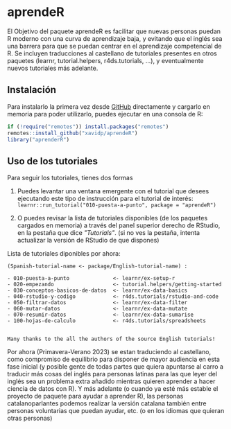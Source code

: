 
# aprendeR

<!-- badges: start -->
<!-- badges: end -->

El Objetivo del paquete aprendeR es facilitar que nuevas personas puedan 
    R moderno con una curva de aprendizaje baja, y evitando que el inglés sea
    una barrera para que se puedan centrar en el aprendizaje competencial de R.
    Se incluyen traducciones al castellano de tutoriales presentes 
    en otros paquetes (learnr, tutorial.helpers, r4ds.tutorials, ...),
    y eventualmente nuevos tutoriales más adelante.

## Instalación

Para instalarlo la primera vez desde [GitHub](https://github.com/) directamente y cargarlo en memoria para poder utilizarlo, puedes ejecutar en una consola de R:

``` r
if (!require("remotes")) install.packages("remotes")
remotes::install_github("xavidp/aprendeR")
library("aprenderR")
```

## Uso de los tutoriales

Para seguir los tutoriales, tienes dos formas

  1. Puedes levantar una ventana emergente con el tutorial que desees ejecutando este tipo de instrucción para el tutorial de interés:
    ```
    learnr::run_tutorial("010-puesta-a-punto", package = "aprendeR")
    ```
    
  1. O puedes revisar la lista de tutoriales disponibles (de los paquetes cargados en memoria) a través del panel superior derecho de RStudio, en la pestaña que dice *"Tutorials"*.
  (si no ves la pestaña, intenta actualizar la versión de RStudio de que dispones)


Lista de tutoriales diponibles por ahora:

    (Spanish-tutorial-name <- package/English-tutorial-name) :

    - 010-puesta-a-punto              <- learnr/ex-setup-r 
    - 020-empezando                   <- tutorial.helpers/getting-started
    - 030-conceptos-basicos-de-datos  <- learnr/ex-data-basics
    - 040-rstudio-y-codigo            <- r4ds.tutorials/rstudio-and-code
    - 050-filtrar-datos               <- learnr/ex-data-filter
    - 060-mutar-datos                 <- learnr/ex-data-mutate
    - 070-resumir-datos               <- learnr/ex-data-sumarise
    - 100-hojas-de-calculo            <- r4ds.tutorials/spreadsheets
    
    
    Many thanks to the all the authors of the source English tutorials!


Por ahora (Primavera-Verano 2023) se estan traduciendo al castellano, como compromiso de equilibrio para disponer de mayor audiencia en esta fase inicial (y posible gente de todas partes que quiera apuntarse al carro a traducir más cosas del inglés para personas latinas para las que leyer del inglés sea un problema extra añadido mientras quieren aprender a hacer ciencia de datos con R). Y más adelante (o cuando ya esté más estable el proyecto de paquete para ayudar a aprender R), las personas catalanoparlantes podemos realizar la versión catalana también entre personas voluntarias que puedan ayudar, etc. (o en los idiomas que quieran otras personas)
